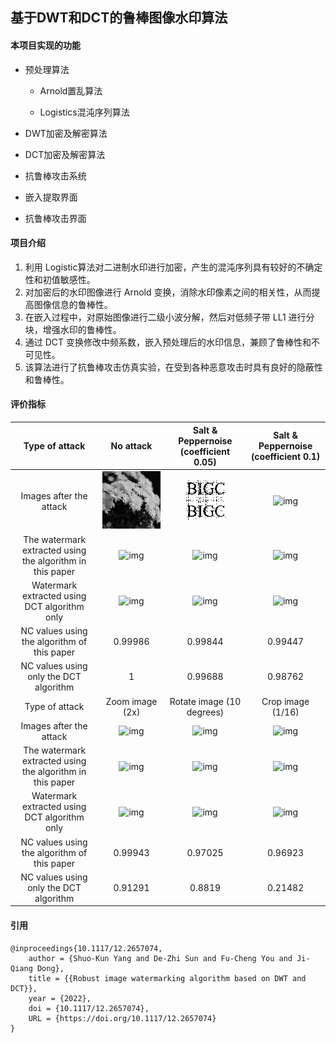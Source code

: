 ## 基于DWT和DCT的鲁棒图像水印算法

#### 本项目实现的功能

- 预处理算法

  - Arnold置乱算法

  - Logistics混沌序列算法

- DWT加密及解密算法

- DCT加密及解密算法

- 抗鲁棒攻击系统

- 嵌入提取界面

- 抗鲁棒攻击界面

#### 项目介绍

1. 利用 Logistic算法对二进制水印进行加密，产生的混沌序列具有较好的不确定性和初值敏感性。
2. 对加密后的水印图像进行 Arnold 变换，消除水印像素之间的相关性，从而提高图像信息的鲁棒性。
3. 在嵌入过程中，对原始图像进行二级小波分解，然后对低频子带 LL1 进行分块，增强水印的鲁棒性。
4. 通过 DCT 变换修改中频系数，嵌入预处理后的水印信息，兼顾了鲁棒性和不可见性。
5. 该算法进行了抗鲁棒攻击仿真实验，在受到各种恶意攻击时具有良好的隐蔽性和鲁棒性。

#### 评价指标

|                      Type of attack                       |                          No attack                           |            Salt & Peppernoise (coefficient 0.05)             |             Salt & Peppernoise (coefficient 0.1)             |
| :-------------------------------------------------------: | :----------------------------------------------------------: | :----------------------------------------------------------: | :----------------------------------------------------------: |
|                  Images after the attack                  | ![img](https://raw.githubusercontent.com/qiaosuobutouche/Watermarking-system/main/pic/%E5%8E%9F%E5%A7%8B%E5%9B%BE%E5%83%8F.bmp) | ![img](https://raw.githubusercontent.com/qiaosuobutouche/Watermarking-system/main/pic/%E6%97%8B%E8%BD%AC%E6%94%BB%E5%87%BB%E5%90%8E%E7%9A%84%E6%B0%B4%E5%8D%B0.bmp) | ![img](file:///C:\Users\木易\AppData\Local\Temp\ksohtml20900\wps3.jpg) |
| The watermark extracted using the algorithm in this paper | ![img](file:///C:\Users\木易\AppData\Local\Temp\ksohtml20900\wps4.jpg) | ![img](file:///C:\Users\木易\AppData\Local\Temp\ksohtml20900\wps5.jpg) | ![img](file:///C:\Users\木易\AppData\Local\Temp\ksohtml20900\wps6.jpg) |
|       Watermark extracted using DCT algorithm only        | ![img](file:///C:\Users\木易\AppData\Local\Temp\ksohtml20900\wps7.jpg) | ![img](file:///C:\Users\木易\AppData\Local\Temp\ksohtml20900\wps8.jpg) | ![img](file:///C:\Users\木易\AppData\Local\Temp\ksohtml20900\wps9.jpg) |
|        NC values using the algorithm of this paper        |                           0.99986                            |                           0.99844                            |                           0.99447                            |
|          NC values using only the DCT algorithm           |                              1                               |                           0.99688                            |                           0.98762                            |
|                      Type of attack                       |                       Zoom image (2x)                        |                  Rotate image (10 degrees)                   |                      Crop image (1/16)                       |
|                  Images after the attack                  | ![img](file:///C:\Users\木易\AppData\Local\Temp\ksohtml20900\wps10.jpg) | ![img](file:///C:\Users\木易\AppData\Local\Temp\ksohtml20900\wps11.jpg) | ![img](file:///C:\Users\木易\AppData\Local\Temp\ksohtml20900\wps12.jpg) |
| The watermark extracted using the algorithm in this paper | ![img](file:///C:\Users\木易\AppData\Local\Temp\ksohtml20900\wps13.jpg) | ![img](file:///C:\Users\木易\AppData\Local\Temp\ksohtml20900\wps14.jpg) | ![img](file:///C:\Users\木易\AppData\Local\Temp\ksohtml20900\wps15.jpg) |
|       Watermark extracted using DCT algorithm only        | ![img](file:///C:\Users\木易\AppData\Local\Temp\ksohtml20900\wps16.jpg) | ![img](file:///C:\Users\木易\AppData\Local\Temp\ksohtml20900\wps17.jpg) | ![img](file:///C:\Users\木易\AppData\Local\Temp\ksohtml20900\wps18.jpg) |
|        NC values using the algorithm of this paper        |                           0.99943                            |                           0.97025                            |                           0.96923                            |
|          NC values using only the DCT algorithm           |                           0.91291                            |                            0.8819                            |                           0.21482                            |

#### 引用

```
@inproceedings{10.1117/12.2657074,
	author = {Shuo-Kun Yang and De-Zhi Sun and Fu-Cheng You and Ji-Qiang Dong},
	title = {{Robust image watermarking algorithm based on DWT and DCT}},
	year = {2022},
	doi = {10.1117/12.2657074},
	URL = {https://doi.org/10.1117/12.2657074}
}
```

